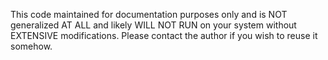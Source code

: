 This code maintained for documentation purposes only and is NOT generalized AT ALL and likely WILL NOT RUN on your system without EXTENSIVE modifications.
Please contact the author if you wish to reuse it somehow.
